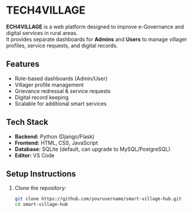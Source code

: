 # TECH4VILLAGE

**ECH4VILLAGE** is a web platform designed to improve e-Governance and digital services in rural areas.  
It provides separate dashboards for **Admins** and **Users** to manage villager profiles, service requests, and digital records.

## Features
- Role-based dashboards (Admin/User)
- Villager profile management
- Grievance redressal & service requests
- Digital record keeping
- Scalable for additional smart services

## Tech Stack
- **Backend:** Python (Django/Flask)
- **Frontend:** HTML, CSS, JavaScript
- **Database:** SQLite (default, can upgrade to MySQL/PostgreSQL)
- **Editor:** VS Code

## Setup Instructions
1. Clone the repository:
   ```bash
   git clone https://github.com/yourusername/smart-village-hub.git
   cd smart-village-hub
